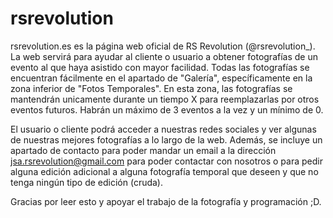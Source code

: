 # rsrevolution

rsrevolution.es es la página web oficial de RS Revolution (@rsrevolution_). La web servirá para ayudar al cliente o usuario a 
obtener fotografías de un evento al que haya asistido con mayor facilidad. Todas las fotografías se encuentran fácilmente en 
el apartado de "Galería", específicamente en la zona inferior de "Fotos Temporales". En esta zona, las fotografías se mantendrán
unicamente durante un tiempo X para reemplazarlas por otros eventos futuros. Habrán un máximo de 3 eventos a la vez y un mínimo de 0.

El usuario o cliente podrá acceder a nuestras redes sociales y ver algunas de nuestras mejores fotografías a lo largo de la web. Además, 
se incluye un apartado de contacto para poder mandar un email a la dirección jsa.rsrevolution@gmail.com para poder contactar con nosotros
o para pedir alguna edición adicional a alguna fotografía temporal que deseen y que no tenga ningún tipo de edición (cruda).

Gracias por leer esto y apoyar el trabajo de la fotografía y programación ;D.